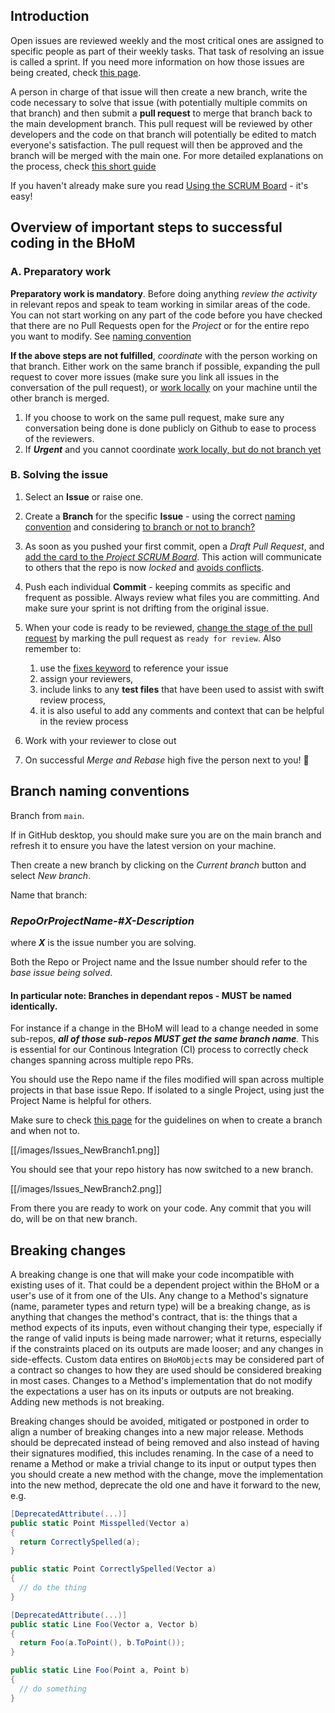 ## Introduction

Open issues are reviewed weekly and the most critical ones are assigned to
specific people as part of their weekly tasks. That task of resolving an issue
is called a sprint. If you need more information on how those issues are being
created, check [this
page](Submitting-an-Issue).

A person in charge of that issue will then create a new branch, write the code
necessary to solve that issue (with potentially multiple commits on that
branch) and then submit a **pull request** to merge that branch back to the
main development branch. This pull request will be reviewed by other developers
and the code on that branch will potentially be edited to match everyone's
satisfaction. The pull request will then be approved and the branch will be
merged with the main one. For more detailed explanations on the process, check
[this short guide](https://guides.github.com/introduction/flow/)

If you haven't already make sure you read [Using the SCRUM
Board](Using-the-SCRUM-Board) - it's easy!


## Overview of important steps to successful coding in the BHoM 
### A. Preparatory work
**Preparatory work is mandatory**. Before doing anything _review the activity_ in relevant repos and speak to team
   working in similar areas of the code. You can not start working on any part
   of the code before you have checked that there are no Pull Requests open for the _Project_ or for the
      entire repo you want to modify. See [naming
      convention](Resolving-an-Issue#branch-naming-conventions)

**If the above steps are not fulfilled**, _coordinate_ with the person
   working on that branch. Either work on the same branch if possible,
   expanding the pull request to cover more issues (make sure you link all
   issues in the conversation of the pull request), or [work
   locally](Working-Together-‐-Avoiding-Conflicts#my-issue-is-super-urgent-but-someone-else-is-already-blocking-the-projectrepository)
   on your machine until the other branch is merged.
   1. If you choose to work on the same pull request, make sure any
      conversation being done is done publicly on Github to ease to process of
      the reviewers.
   2. If ___Urgent___ and you cannot coordinate
      [work locally, but do not branch yet](Working-Together-‐-Avoiding-Conflicts#my-issue-is-super-urgent-but-someone-else-is-already-blocking-the-projectrepository)


### B. Solving the issue
1. Select an __Issue__ or raise one.

1. Create a __Branch__ for the specific __Issue__ - using the correct [naming
   convention](#branch-naming-conventions)
   and considering [to branch or not to
   branch?](Working-Together-‐-Avoiding-Conflicts)

1. As soon as you pushed your first commit, open a _Draft Pull Request_, and [add the card to the _Project SCRUM Board_](https://github.com/BHoM/documentation/wiki/Using-the-SCRUM-Board#creating-a-card). This action will communicate to others that the repo is now _locked_ and [avoids conflicts](Working-Together-‐-Avoiding-Conflicts). 

1. Push each individual __Commit__ - keeping commits as specific and frequent
   as possible. Always review what files you are committing. And make sure your
   sprint is not drifting from the original issue.

1. When your code is ready to be reviewed, [change the stage of the pull request](https://help.github.com/en/articles/changing-the-stage-of-a-pull-request) by marking the pull request as `ready for review`. Also remember to:
   1. use the [fixes
      keyword](https://help.github.com/articles/closing-issues-using-keywords/)
      to reference your issue
   1. assign your reviewers, 
   1. include links to any __test files__ that have been used to assist with
      swift review process,
   1. it is also useful to add any comments and context that can be helpful in
      the review process

1. Work with your reviewer to close out

1. On successful _Merge and Rebase_ high five the person next to you! :tada: 



## Branch naming conventions

Branch from `main`. 

If in GitHub desktop, you should make sure you are on the main branch and refresh it to ensure you have the latest version on your machine.

Then create a new branch by clicking on the _Current branch_ button and select _New branch_. 

Name that branch: 

### _**RepoOrProjectName-#X-Description**_ 
where _**X**_ is the issue number you are solving. 

Both the Repo or Project name and the Issue number should refer to the _base issue being solved_.

#### In particular note: Branches in dependant repos - MUST be named identically.

For instance if a change in the BHoM will lead to a change needed in some sub-repos, _**all of those sub-repos **MUST** get the same branch name**._ This is essential for our Continous Integration (CI) process to correctly check changes spanning across multiple repo PRs.


You should use the Repo name if the files modified will span across multiple projects in that base issue Repo. If isolated to a single Project, using just the Project Name is helpful for others.

Make sure to check [this
page](Working-Together-‐-Avoiding-Conflicts)
for the guidelines on when to create a branch and when not to.

[[/images/Issues_NewBranch1.png]]

You should see that your repo history has now switched to a new branch.

[[/images/Issues_NewBranch2.png]]

From there you are ready to work on your code. Any commit that you will do,
  will be on that new branch.


## Breaking changes

A breaking change is one that will make your code incompatible with existing
uses of it. That could be a dependent project within the BHoM or a user's use
of it from one of the UIs. Any change to a Method's signature (name, parameter
types and return type) will be a breaking change, as is anything that changes
the method's contract, that is: the things that a method expects of its inputs,
even without changing their type, especially if the range of valid inputs is
being made narrower; what it returns, especially if the constraints placed on
its outputs are made looser; and any changes in side-effects. Custom data
entires on `BHoMObject`s may be considered part of a contract so changes to how
they are used should be considered breaking in most cases. Changes to a
Method's implementation that do not modify the expectations a user has on its
inputs or outputs are not breaking. Adding new methods is not breaking.

Breaking changes should be avoided, mitigated or postponed in order to align a
number of breaking changes into a new major release. Methods should be
deprecated instead of being removed and also instead of having their signatures
modified, this includes renaming. In the case of a need to rename a Method or
make a trivial change to its input or output types then you should create a new
method with the change, move the implementation into the new method, deprecate
the old one and have it forward to the new, e.g.


```cs
[DeprecatedAttribute(...)]
public static Point Misspelled(Vector a)
{
  return CorrectlySpelled(a);
}

public static Point CorrectlySpelled(Vector a)
{
  // do the thing
}

[DeprecatedAttribute(...)]
public static Line Foo(Vector a, Vector b)
{
  return Foo(a.ToPoint(), b.ToPoint());
}

public static Line Foo(Point a, Point b)
{
  // do something
}
```